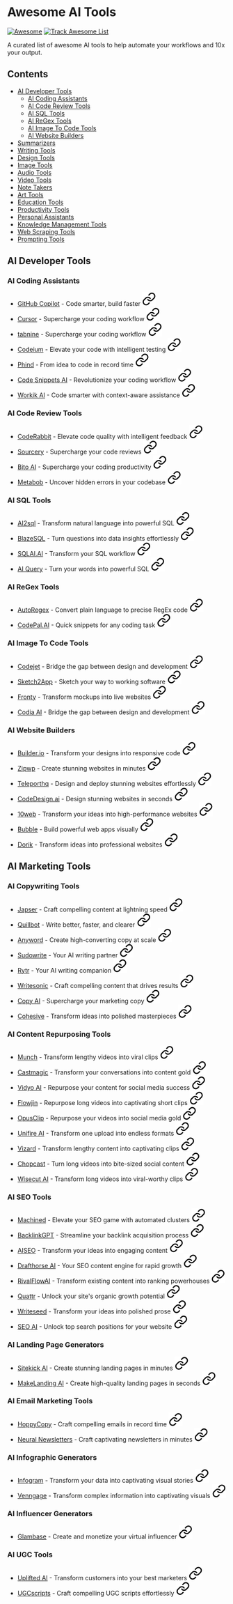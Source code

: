 # Awesome AI Tools

[![Awesome](https://jaywcjlove.github.io/sb/ico/awesome.svg)](https://github.com/sindresorhus/awesome)
[![Track Awesome List](https://www.trackawesomelist.com/badge.svg)](https://www.trackawesomelist.com/jaywcjlove/awesome-ai-tools/)

A curated list of awesome AI tools to help automate your workflows and 10x your output.

## Contents

- [AI Developer Tools](#ai-developer-tools)
  - [AI Coding Assistants](#ai-coding-assistants)
  - [AI Code Review Tools](#ai-code-review-tools)
  - [AI SQL Tools](#ai-sql-tools)
  - [AI ReGex Tools](#ai-regex-tools)
  - [AI Image To Code Tools](#ai-image-to-code-tools)
  - [AI Website Builders](#ai-website-builders)
- [Summarizers](#summarizers)
- [Writing Tools](#writing-tools)
- [Design Tools](#design-tools)
- [Image Tools](#image-tools)
- [Audio Tools](#audio-tools)
- [Video Tools](#video-tools)
- [Note Takers](#note-takers)
- [Art Tools](#art-tools)
- [Education Tools](#education-tools)
- [Productivity Tools](#productivity-tools)
- [Personal Assistants](#personal-assistants)
- [Knowledge Management Tools](#knowledge-management-tools)
- [Web Scraping Tools](#web-scraping-tools)
- [Prompting Tools](#prompting-tools)

## AI Developer Tools

### AI Coding Assistants

- [GitHub Copilot](https://aitools.inc/tools/github-copilot) - Code smarter, build faster [![link]](https://github.com/features/copilot)
- [Cursor](https://www.cursor.com/) - Supercharge your coding workflow [![link]](https://www.cursor.com/)
- [tabnine](https://aitools.inc/tools/tabnine) - Supercharge your coding workflow [![link]](https://www.tabnine.com/)
- [Codeium](https://aitools.inc/tools/codeium) - Elevate your code with intelligent testing [![link]](https://codeium.com/)
- [Phind](https://aitools.inc/tools/phind) - From idea to code in record time [![link]](https://www.phind.com/search?home=true)
- [Code Snippets AI](https://aitools.inc/tools/code-snippets-ai) - Revolutionize your coding workflow [![link]](https://codesnippets.ai/)
- [Workik AI](https://aitools.inc/tools/workik-ai) - Code smarter with context-aware assistance [![link]](https://workik.com/)

### AI Code Review Tools

- [CodeRabbit](https://aitools.inc/tools/coderabbit) - Elevate code quality with intelligent feedback [![link]](https://coderabbit.ai/)
- [Sourcery](https://aitools.inc/tools/sourcery) - Supercharge your code reviews [![link]](https://sourcery.ai/)
- [Bito AI](https://aitools.inc/tools/bito-ai) - Supercharge your coding productivity [![link]](https://bito.ai/)
- [Metabob](https://aitools.inc/tools/metabob) - Uncover hidden errors in your codebase [![link]](https://metabob.com/)

### AI SQL Tools

- [AI2sql](https://aitools.inc/tools/ai2sql) - Transform natural language into powerful SQL [![link]](https://ai2sql.io/)
- [BlazeSQL](https://aitools.inc/tools/blazesql) - Turn questions into data insights effortlessly [![link]](https://www.blazesql.com/)
- [SQLAI.AI](https://aitools.inc/tools/sqlai-ai) - Transform your SQL workflow [![link]](https://www.sqlai.ai/)
- [AI Query](https://aitools.inc/tools/ai-query) - Turn your words into powerful SQL [![link]](https://aiquery.co/)

### AI ReGex Tools

- [AutoRegex](https://aitools.inc/tools/autoregex) - Convert plain language to precise RegEx code [![link]](https://www.autoregex.xyz/)
- [CodePal.AI](https://aitools.inc/tools/codepal-ai) - Quick snippets for any coding task [![link]](https://codepal.ai/)

### AI Image To Code Tools

- [Codejet](https://aitools.inc/tools/codejet) - Bridge the gap between design and development [![link]](https://www.codejet.ai/)
- [Sketch2App](https://aitools.inc/tools/sketch2app) - Sketch your way to working software [![link]](https://sketch2app.io/)
- [Fronty](https://aitools.inc/tools/fronty) - Transform mockups into live websites [![link]](https://fronty.com/)
- [Codia AI](https://aitools.inc/tools/codia-ai) - Bridge the gap between design and development [![link]](https://codia.ai/)

### AI Website Builders

- [Builder.io](https://aitools.inc/tools/builder-io) - Transform your designs into responsive code [![link]](https://www.builder.io/)
- [Zipwp](https://aitools.inc/tools/zipwp) - Create stunning websites in minutes [![link]](https://zipwp.com/)
- [Teleporthq](https://aitools.inc/tools/teleporthq) - Design and deploy stunning websites effortlessly [![link]](https://teleporthq.io/)
- [CodeDesign.ai](https://aitools.inc/tools/code-design-ai) - Design stunning websites in seconds [![link]](https://codedesign.ai/)
- [10web](https://aitools.inc/tools/10web) - Transform your ideas into high-performance websites [![link]](https://10web.io/)
- [Bubble](https://aitools.inc/tools/bubble) - Build powerful web apps visually [![link]](https://bubble.io/)
- [Dorik](https://aitools.inc/tools/dorik) - Transform ideas into professional websites [![link]](https://dorik.com/)

## AI Marketing Tools

### AI Copywriting Tools

- [Japser](https://aitools.inc/tools/jasper-ai) - Craft compelling content at lightning speed [![link]](https://www.jasper.ai/)
- [Quillbot](https://aitools.inc/tools/quillbot) - Write better, faster, and clearer [![link]](https://quillbot.com/)
- [Anyword](https://aitools.inc/tools/anyword) - Create high-converting copy at scale [![link]](https://anyword.com/)
- [Sudowrite](https://aitools.inc/tools/sudowrite) - Your AI writing partner [![link]](https://www.sudowrite.com)
- [Rytr](https://aitools.inc/tools/rytr) - Your AI writing companion [![link]](https://rytr.me)
- [Writesonic](https://aitools.inc/tools/writesonic) - Craft compelling content that drives results [![link]](https://writesonic.com/)
- [Copy AI](https://aitools.inc/tools/copy-ai) - Supercharge your marketing copy [![link]](https://www.copy.ai/)
- [Cohesive](https://aitools.inc/tools/cohesive) - Transform ideas into polished masterpieces [![link]](https://cohesive.so/)

### AI Content Repurposing Tools

- [Munch](https://aitools.inc/tools/munch) - Transform lengthy videos into viral clips [![link]](https://www.mcd3kdsrk.com/9HZJBK/2CTPL/)
- [Castmagic](https://aitools.inc/tools/castmagic) - Transform your conversations into content gold [![link]](https://www.castmagic.io/)
- [Vidyo AI](https://aitools.inc/tools/vidyo-ai) - Repurpose your content for social media success [![link]](https://vidyo.ai/)
- [Flowjin](https://aitools.inc/tools/flowjin) - Repurpose long videos into captivating short clips [![link]](https://www.flowjin.com/)
- [OpusClip](https://aitools.inc/tools/opusclip) - Repurpose your videos into social media gold [![link]](https://www.opus.pro/)
- [Unifire AI](https://aitools.inc/tools/unifire-ai) - Transform one upload into endless formats [![link]](https://www.unifire.ai/)
- [Vizard](https://aitools.inc/tools/vizard) - Transform lengthy content into captivating clips [![link]](https://vizard.ai/)
- [Chopcast](https://aitools.inc/tools/chopcast) - Turn long videos into bite-sized social content [![link]](https://www.chopcast.io/)
- [Wisecut AI](https://aitools.inc/tools/wisecut-ai) - Transform long videos into viral-worthy clips [![link]](https://www.wisecut.ai/)

### AI SEO Tools

- [Machined](https://aitools.inc/tools/machined) - Elevate your SEO game with automated clusters [![link]](https://machined.ai/)
- [BacklinkGPT](https://aitools.inc/tools/backlinkgpt) - Streamline your backlink acquisition process [![link]](https://www.backlinkgpt.com/)
- [AISEO](https://aitools.inc/tools/aiseo) - Transform your ideas into engaging content [![link]](https://aiseo.ai/)
- [Drafthorse AI](https://aitools.inc/tools/drafthorse-ai) - Your SEO content engine for rapid growth [![link]](https://www.drafthorseai.com/)
- [RivalFlowAI](https://aitools.inc/tools/rivalflowai) - Transform existing content into ranking powerhouses [![link]](https://www.rivalflow.com/)
- [Quattr](https://aitools.inc/tools/quattr) - Unlock your site's organic growth potential [![link]](https://www.quattr.com/)
- [Writeseed](https://aitools.inc/tools/writeseed) - Transform your ideas into polished prose [![link]](https://writeseed.com/)
- [SEO AI](https://aitools.inc/tools/seo-ai) - Unlock top search positions for your website [![link]](https://seo.ai/)

### AI Landing Page Generators

- [Sitekick AI](https://aitools.inc/tools/sitekick-ai) - Create stunning landing pages in minutes [![link]](https://www.sitekick.ai/)
- [MakeLanding AI](https://aitools.inc/tools/makelanding-ai) - Create high-quality landing pages in seconds [![link]](https://makelanding.ai)

### AI Email Marketing Tools

- [HoppyCopy](https://aitools.inc/tools/hoppycopy) - Craft compelling emails in record time [![link]](https://www.hoppycopy.co/)
- [Neural Newsletters](https://aitools.inc/tools/neural-newsletters) - Craft captivating newsletters in minutes [![link]](https://neuralnewsletters.com/)

### AI Infographic Generators

- [Infogram](https://aitools.inc/tools/infogram) - Transform your data into captivating visual stories [![link]](https://infogram.com/)
- [Venngage](https://aitools.inc/tools/venngage) - Transform complex information into captivating visuals [![link]](https://venngage.com/)

### AI Influencer Generators

- [Glambase](https://aitools.inc/tools/glambase) - Create and monetize your virtual influencer [![link]](https://glambase.app/)

### AI UGC Tools

- [Uplifted AI](https://aitools.inc/tools/uplifted-ai) - Transform customers into your best marketers [![link]](https://www.uplifted.ai/)
- [UGCscripts](https://aitools.inc/tools/ugcscripts) - Craft compelling UGC scripts effortlessly [![link]](https://www.ugcscripts.com/)

[link]: https://raw.githubusercontent.com/AI-Tools-Inc/Awesome-AI-Tools/main/link.svg "Link Icon"
